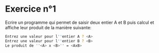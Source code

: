# Exercice n°1

Ecrire un programme qui permet de saisir deux entier A et B puis calcul et affiche leur produit de la manière suivante:
```bash
Entrez une valeur pour l''entier A ? <A>
Entrez une valeur pour l''entier B ? <B>
Le produit de ''<A> x <B>'' = <AxB>
```

